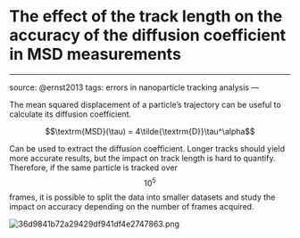 # The effect of the track length on the accuracy of the diffusion coefficient in MSD measurements
---
source: @ernst2013
tags: errors in nanoparticle tracking analysis
—

The mean squared displacement of a particle’s trajectory can be useful to calculate its diffusion coefficient. 

$$\textrm{MSD}(\tau) = 4\tilde{\textrm{D}}\tau^\alpha$$ 

Can be used to extract the diffusion coefficient. Longer tracks should yield more accurate results, but the impact on track length is hard to quantify. Therefore, if the same particle is tracked over $$10^5$$ frames, it is possible to split the data into smaller datasets and study the impact on accuracy depending on the number of frames acquired. 

![36d9841b72a29429df941df4e2747863.png](36d9841b72a29429df941df4e2747863.png)
